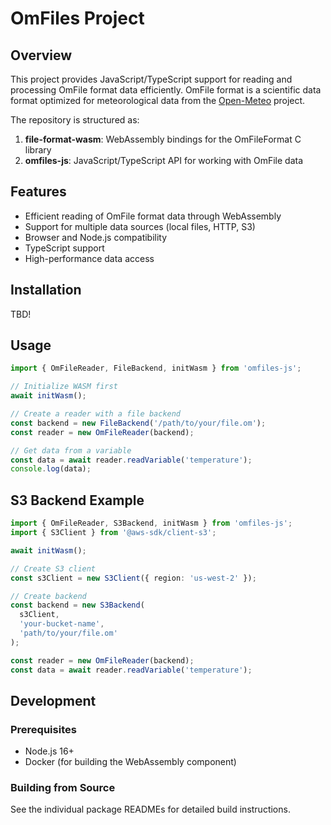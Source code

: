 # OmFiles Project

## Overview

This project provides JavaScript/TypeScript support for reading and processing OmFile format data efficiently. OmFile format is a scientific data format optimized for meteorological data from the [Open-Meteo](https://github.com/open-meteo/om-file-format/) project.

The repository is structured as:

1. **file-format-wasm**: WebAssembly bindings for the OmFileFormat C library
2. **omfiles-js**: JavaScript/TypeScript API for working with OmFile data

## Features

- Efficient reading of OmFile format data through WebAssembly
- Support for multiple data sources (local files, HTTP, S3)
- Browser and Node.js compatibility
- TypeScript support
- High-performance data access

## Installation

TBD!

<!-- ```bash
npm install omfiles-js
``` -->

## Usage

```typescript
import { OmFileReader, FileBackend, initWasm } from 'omfiles-js';

// Initialize WASM first
await initWasm();

// Create a reader with a file backend
const backend = new FileBackend('/path/to/your/file.om');
const reader = new OmFileReader(backend);

// Get data from a variable
const data = await reader.readVariable('temperature');
console.log(data);
```

## S3 Backend Example

```typescript
import { OmFileReader, S3Backend, initWasm } from 'omfiles-js';
import { S3Client } from '@aws-sdk/client-s3';

await initWasm();

// Create S3 client
const s3Client = new S3Client({ region: 'us-west-2' });

// Create backend
const backend = new S3Backend(
  s3Client,
  'your-bucket-name',
  'path/to/your/file.om'
);

const reader = new OmFileReader(backend);
const data = await reader.readVariable('temperature');
```

## Development

### Prerequisites

- Node.js 16+
- Docker (for building the WebAssembly component)

### Building from Source

See the individual package READMEs for detailed build instructions.
